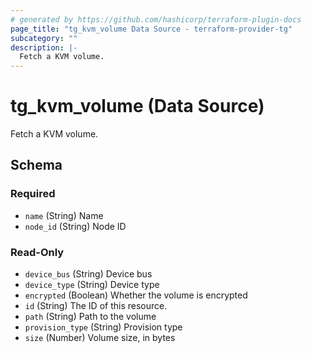 ```yaml
---
# generated by https://github.com/hashicorp/terraform-plugin-docs
page_title: "tg_kvm_volume Data Source - terraform-provider-tg"
subcategory: ""
description: |-
  Fetch a KVM volume.
---
```


# tg_kvm_volume (Data Source)

Fetch a KVM volume.



<!-- schema generated by tfplugindocs -->
## Schema

### Required

- `name` (String) Name
- `node_id` (String) Node ID

### Read-Only

- `device_bus` (String) Device bus
- `device_type` (String) Device type
- `encrypted` (Boolean) Whether the volume is encrypted
- `id` (String) The ID of this resource.
- `path` (String) Path to the volume
- `provision_type` (String) Provision type
- `size` (Number) Volume size, in bytes
